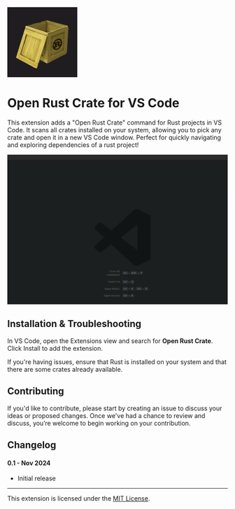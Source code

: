 <img src="logo.png" alt="logo" width="160"/>

# Open Rust Crate for VS Code

This extension adds a "Open Rust Crate" command for Rust projects in VS Code. It scans all crates installed on your system, allowing you to pick any crate and open it in a new VS Code window. Perfect for quickly navigating and exploring dependencies of a rust project!

![](usage.gif)

## Installation & Troubleshooting

In VS Code, open the Extensions view and search for **Open Rust Crate**. Click Install to add the extension.

If you're having issues, ensure that Rust is installed on your system and that there are some crates already available.


## Contributing

If you'd like to contribute, please start by creating an issue to discuss your ideas or proposed changes. Once we've had a chance to review and discuss, you’re welcome to begin working on your contribution.


## Changelog

#### 0.1 - Nov 2024

- Initial release


---
This extension is licensed under the [MIT License](LICENSE).
